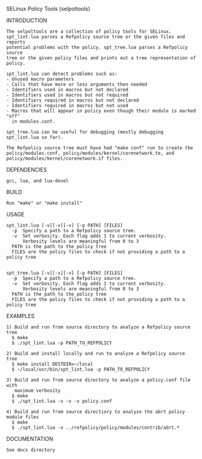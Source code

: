 SELinux Policy Tools (selpoltools)

INTRODUCTION

	The selpoltools are a collection of policy tools for SELinux.
	spt_lint.lua parses a Refpolicy source tree or the given files and reports
	potential problems with the policy. spt_tree.lua parses a Refpolicy source
	tree or the given policy files and prints out a tree representation of policy.

	spt_lint.lua can detect problems such as:
	- Unused macro parameters
	- Calls that have more or less arguments then needed
	- Identifiers used in macros but not declared
	- Identifiers used in macros but not required
	- Identifiers required in macros but not declared
	- Identifiers required in macros but not used
	- Macros that will appear in policy even though their module is marked "off"
	  in modules.conf.

	spt_tree.lua can be useful for debugging (mostly debugging spt_lint.lua so far).

	The Refpolicy source tree must have had "make conf" run to create the
	policy/modules.conf, policy/modules/kernel/corenetwork.te, and
	policy/modules/kernel/corenetwork.if files.

DEPENDENCIES

	gcc, lua, and lua-devel

BUILD

	Run "make" or "make install"

USAGE

	spt_lint.lua [-v][-v][-v] [-p PATH] [FILES]
	  -p  Specify a path to a Refpolicy source tree.
	  -v  Set verbosity. Each flag adds 1 to current verbosity.
	      Verbosity levels are meaningful from 0 to 3
	  PATH is the path to the policy tree
	  FILES are the policy files to check if not providing a path to a policy tree


	spt_tree.lua [-v][-v][-v] [-p PATH] [FILES]
	  -p  Specify a path to a Refpolicy source tree.
	  -v  Set verbosity. Each flag adds 1 to current verbosity.
	      Verbosity levels are meaningful from 0 to 3
	  PATH is the path to the policy tree
	  FILES are the policy files to check if not providing a path to a policy tree

EXAMPLES

	1) Build and run from source directory to analyze a Refpolicy source tree
	  $ make
	  $ ./spt_lint.lua -p PATH_TO_REFPOLICY

	2) Build and install locally and run to analyze a Refpolicy source tree
	  $ make install DESTDIR=~/local
	  $ ~/local/usr/bin/spt_lint.lua -p PATH_TO_REFPOLICY

	3) Build and run from source directory to analyze a policy.conf file with
	   maximum verbosity
	  $ make
	  $ ./spt_lint.lua -v -v -v policy.conf

	4) Build and run from source directiory to analyze the abrt policy module files
	  $ make
	  $ ./spt_lint.lua -v ../refpolicy/policy/modules/contrib/abrt.*

DOCUMENTATION

	See docs directory
